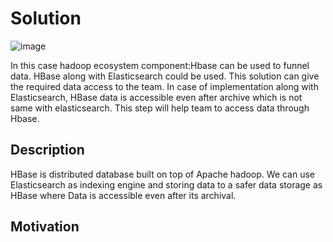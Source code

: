 Solution
========

![image](https://user-images.githubusercontent.com/52919471/129068834-bbaae680-fdd0-4a7a-a833-ad181cae845c.png)

In this case hadoop ecosystem component:Hbase can be used to funnel data.
HBase along with Elasticsearch could be used. This solution can give the required data access to the team. 
In case of implementation along with Elasticsearch, HBase data is accessible even after archive which is not same with elasticsearch. This step will help team to access data through Hbase. 


Description
-----------
HBase is distributed database built on top of Apache hadoop. We can use Elasticsearch as indexing engine and storing data to a safer data storage as HBase where Data is accessible even after its archival.

Motivation
----------
